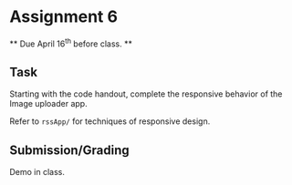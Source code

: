 # Assignment 6
** Due April 16<sup>th</sup> before class. **

## Task 
Starting with the code handout, complete the responsive behavior of the
Image uploader app.

Refer to ``rssApp/`` for techniques of responsive design.

## Submission/Grading
Demo in class.
